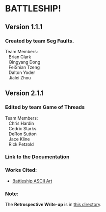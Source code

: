 # BATTLESHIP!

## Version 1.1.1

### Created by team Seg Faults.
  Team Members:\
   &nbsp;&nbsp; Brian Clark\
   &nbsp;&nbsp; Qingyang Dong\
   &nbsp;&nbsp; FeiShian Tzeng\
   &nbsp;&nbsp; Dalton Yoder\
   &nbsp;&nbsp; Jialei Zhou

## Version 2.1.1

### Edited by team Game of Threads
  Team Members:\
  &nbsp;&nbsp; Chris Hardin\
  &nbsp;&nbsp; Cedric Starks\
  &nbsp;&nbsp; DeRon Sutton\
  &nbsp;&nbsp; Jace Kline\
  &nbsp;&nbsp; Rick Petzold
 
### Link to the [Documentation](https://rawcdn.githack.com/dsutton1080/GameOfThreadsProject2/f5f726eba876e2bb3463536cd067f2071fe9e5f0/doc/html/annotated.html)


### Works Cited:
* [Battleship ASCII Art](http://www.patorjk.com/software/taag/#p=display&f=Standard&t=Battleship)

### Note:
The **Retrospective Write-up** is in [this directory](./doc).
